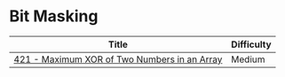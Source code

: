 # Bit Masking

| Title                                                                                                                 | Difficulty |
| --------------------------------------------------------------------------------------------------------------------- | ---------- |
| [421 - Maximum XOR of Two Numbers in an Array](../solutions/0400-0499/0421-maximum-xor-of-two-numbers-in-an-array.md) | Medium     |
